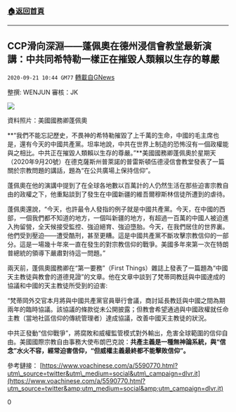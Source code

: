 ###  [:house:返回首頁](https://github.com/ourhimalayas/txt)
---

## CCP滑向深淵——蓬佩奧在德州浸信會教堂最新演講：中共同希特勒一樣正在摧毀人類賴以生存的尊嚴
`2020-09-21 10:44 GM77` [轉載自GNews](https://gnews.org/zh-hant/374054/)

整撰: WENJUN
審核：JK

![](https://s3.amazonaws.com/gnews-media-offload/wp-content/uploads/2020/09/21103822/9-4.jpg)

資料照片：美國國務卿蓬佩奧

**“我們不能忘記歷史，不畏神的希特勒摧毀了上千萬的生命，中國的毛主席也是，還有今天的中國共產黨。坦率地說，中共在世界上制造的恐怖沒有一個政權能與之相比。中共正在摧毀人類賴以生存的尊嚴。”**美國國務卿蓬佩奧於星期天（2020年9月20號）在德克薩斯州普萊諾的普雷斯頓伍德浸信會教堂發表了一篇關於宗教問題的講話，題為“在公共廣場上保持信仰”。

蓬佩奧在他的演講中提到了在全球各地數以百萬計的人仍然生活在那些迫害宗教自由的政權之下，他重點談到了發生在中國新疆的維吾爾穆斯林信徒所遭到的虐待。

蓬佩奧還說，“今天，也許最令人發指的例子就是中國共產黨。今天，在中國的西部，一個我們都不知道的地方，一個叫新疆的地方，有超過一百萬的中國人被迫進入拘留營，全天候接受監控、強迫絕育、強迫墮胎。今天，在我們居住的世界裏。他們受到壓迫——遭受酷刑，甚至更糟。這是中國共產黨不斷攻擊宗教信仰的一部分。這是一場幾十年來一直在發生的對宗教信仰的戰爭。美國多年來第一次在特朗普總統的領導下嚴肅對待這一問題。”

兩天前，蓬佩奧國務卿在“第一要務”（First Things）雜誌上發表了一篇題為“中國天主教徒與教會的道德見證”的文章。他在文章中談到了梵蒂岡教廷與中國達成的協議和中國的天主教徒所受到的迫害:

“梵蒂岡外交官本月將與中國共產黨官員舉行會議，商討延長教廷與中國之間為期兩年的臨時協議。該協議的條款從未公開披露；但教會希望通過與中國政權就任命主教（當地社區信仰的傳統管理者）達成協議，改善中國天主教徒的狀況。

中共正發動“信仰戰爭”，將腐敗和威權監管模式對外輸出，危害全球範圍的信仰自由。美國國際宗教自由事務大使布朗巴克說：**共產主義是一種無神論系統，與“信念”水火不容，經常迫害信仰，“但威權主義最終都不能擊敗信仰”。**

參考鏈接：
[https://www.voachinese.com/a/5590770.html?utm\_source=twitter&utm\_medium=social&utm\_campaign=dlvr.it](https://www.voachinese.com/a/5590770.html?utm_source=twitter&amp;utm_medium=social&amp;utm_campaign=dlvr.it)

0
